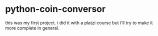 # python-coin-conversor
this was my first project. i did it with a platzi course but i'll try to make it more complete in general. 
